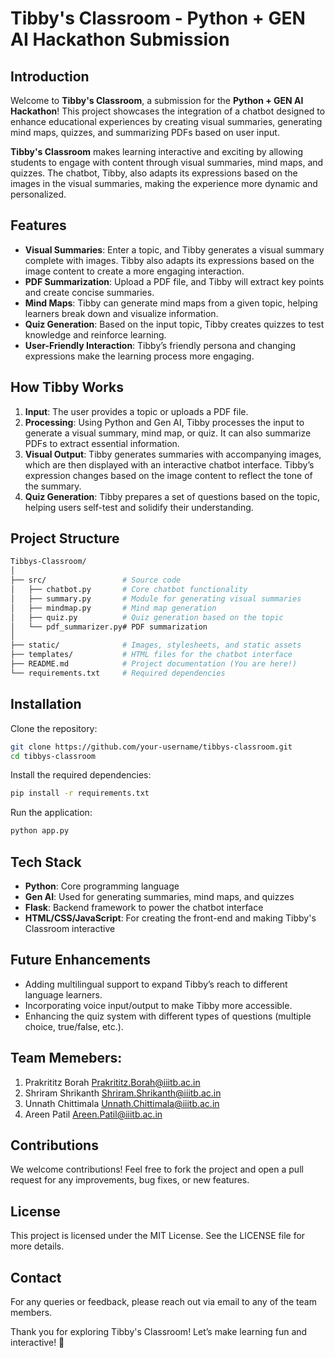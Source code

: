 # Tibby's Classroom - Python + GEN AI Hackathon Submission

## Introduction

Welcome to **Tibby's Classroom**, a submission for the **Python + GEN AI Hackathon**! This project showcases the integration of a chatbot designed to enhance educational experiences by creating visual summaries, generating mind maps, quizzes, and summarizing PDFs based on user input.

**Tibby's Classroom** makes learning interactive and exciting by allowing students to engage with content through visual summaries, mind maps, and quizzes. The chatbot, Tibby, also adapts its expressions based on the images in the visual summaries, making the experience more dynamic and personalized.

## Features

- **Visual Summaries**: Enter a topic, and Tibby generates a visual summary complete with images. Tibby also adapts its expressions based on the image content to create a more engaging interaction.
- **PDF Summarization**: Upload a PDF file, and Tibby will extract key points and create concise summaries.
- **Mind Maps**: Tibby can generate mind maps from a given topic, helping learners break down and visualize information.
- **Quiz Generation**: Based on the input topic, Tibby creates quizzes to test knowledge and reinforce learning.
- **User-Friendly Interaction**: Tibby’s friendly persona and changing expressions make the learning process more engaging.

## How Tibby Works

1. **Input**: The user provides a topic or uploads a PDF file.
2. **Processing**: Using Python and Gen AI, Tibby processes the input to generate a visual summary, mind map, or quiz. It can also summarize PDFs to extract essential information.
3. **Visual Output**: Tibby generates summaries with accompanying images, which are then displayed with an interactive chatbot interface. Tibby’s expression changes based on the image content to reflect the tone of the summary.
4. **Quiz Generation**: Tibby prepares a set of questions based on the topic, helping users self-test and solidify their understanding.

## Project Structure

```bash
Tibbys-Classroom/
│
├── src/                 # Source code
│   ├── chatbot.py       # Core chatbot functionality
│   ├── summary.py       # Module for generating visual summaries
│   ├── mindmap.py       # Mind map generation
│   ├── quiz.py          # Quiz generation based on the topic
│   └── pdf_summarizer.py# PDF summarization
│
├── static/              # Images, stylesheets, and static assets
├── templates/           # HTML files for the chatbot interface
├── README.md            # Project documentation (You are here!)
└── requirements.txt     # Required dependencies
```
## Installation
Clone the repository:
```bash
git clone https://github.com/your-username/tibbys-classroom.git
cd tibbys-classroom
```
Install the required dependencies:
```bash
pip install -r requirements.txt
```
Run the application:
```bash
python app.py
```
## Tech Stack
- **Python**: Core programming language
- **Gen AI**: Used for generating summaries, mind maps, and quizzes
- **Flask**: Backend framework to power the chatbot interface
- **HTML/CSS/JavaScript**: For creating the front-end and making Tibby's Classroom interactive
## Future Enhancements
- Adding multilingual support to expand Tibby’s reach to different language learners.
- Incorporating voice input/output to make Tibby more accessible.
- Enhancing the quiz system with different types of questions (multiple choice, true/false, etc.).

## Team Memebers:
1. Prakrititz Borah  Prakrititz.Borah@iiitb.ac.in
2. Shriram Shrikanth  Shriram.Shrikanth@iiitb.ac.in
3. Unnath Chittimala    Unnath.Chittimala@iiitb.ac.in
4. Areen Patil  Areen.Patil@iiitb.ac.in

## Contributions
We welcome contributions! Feel free to fork the project and open a pull request for any improvements, bug fixes, or new features.

## License
This project is licensed under the MIT License. See the LICENSE file for more details.

## Contact
For any queries or feedback, please reach out via email to any of the team members.

Thank you for exploring Tibby's Classroom! Let’s make learning fun and interactive! 🌟

